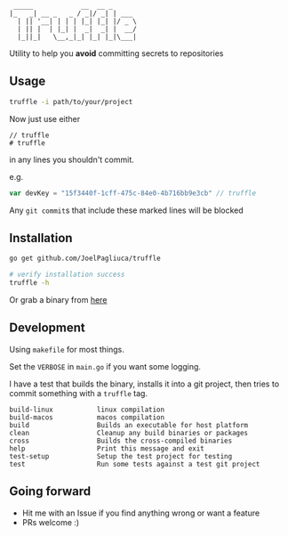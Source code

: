 ```
 _____            __  __ _      
|_   _| __ _   _ / _|/ _| | ___ 
  | || '__| | | | |_| |_| |/ _ \
  | || |  | |_| |  _|  _| |  __/
  |_||_|   \__,_|_| |_| |_|\___|
```
Utility to help you **avoid** committing secrets to repositories

## Usage
```sh
truffle -i path/to/your/project
```
Now just use either
```
// truffle
# truffle
```
in any lines you shouldn't commit.

e.g.
```go
var devKey = "15f3440f-1cff-475c-84e0-4b716bb9e3cb" // truffle
```

Any `git commit`s that include these marked lines will be blocked

## Installation
```sh
go get github.com/JoelPagliuca/truffle

# verify installation success
truffle -h
```
Or grab a binary from [here](https://github.com/JoelPagliuca/truffle/releases/latest)

## Development
Using `makefile` for most things.

Set the `VERBOSE` in `main.go` if you want some logging.

I have a test that builds the binary, installs it into a git project, then tries to commit something with a `truffle` tag.

```
build-linux           linux compilation
build-macos           macos compilation
build                 Builds an executable for host platform
clean                 Cleanup any build binaries or packages
cross                 Builds the cross-compiled binaries
help                  Print this message and exit
test-setup            Setup the test project for testing
test                  Run some tests against a test git project
```

## Going forward
* Hit me with an Issue if you find anything wrong or want a feature
* PRs welcome :)
